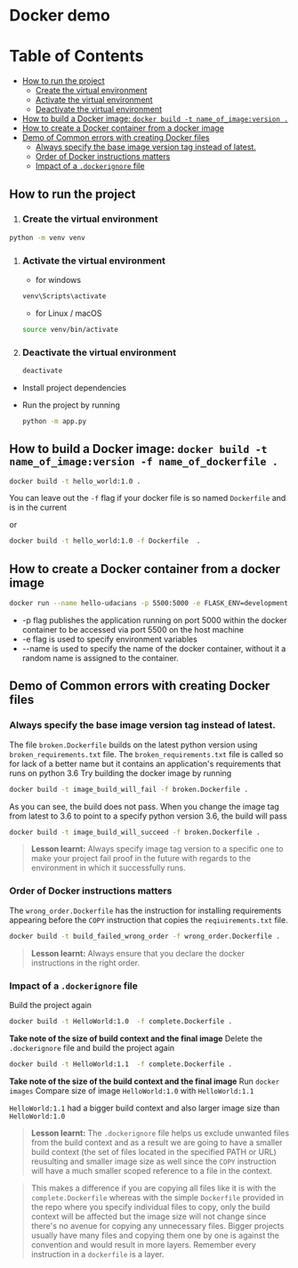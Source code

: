 

# Docker demo

Table of Contents
=================
  - [How to run the project](#how-to-run-the-project)
    * [Create the virtual environment](#create-the-virtual-environment)
    * [Activate the virtual environment](#activate-the-virtual-environment)
    * [Deactivate the virtual environment](#deactivate-the-virtual-environment)
  - [How to build a Docker image: `docker build -t name_of_image:version .`](#how-to-build-a-docker-image-docker-build--t-name_of_imageversion-)
  - [How to create a Docker container from a docker image](#how-to-create-a-docker-container-from-a-docker-image)
  - [Demo of Common errors with creating Docker files](#demo-of-common-errors-with-creating-docker-files)
    - [Always specify the base image version tag instead of latest.](#always-specify-the-base-image-version-tag-instead-of-latest)
    - [Order of Docker instructions matters](#order-of-docker-instructions-matters)
    - [Impact of  a  `.dockerignore`  file](#impact-of--a--dockerignore--file)

## How to run the project

 1. ### Create the virtual environment

   ```bash
   python -m venv venv
   ```

1. ### Activate the virtual environment

   - for windows

   ```bash
   venv\Scripts\activate
   ```

   - for Linux / macOS

   ```bash
   source venv/bin/activate
   ```

2. ### Deactivate the virtual environment

   ```bash
   deactivate
   ```

- Install project dependencies

- Run the project by running
  ```bash
  python -m app.py
  ```

## How to build a Docker image: `docker build -t name_of_image:version -f name_of_dockerfile .`

```bash
docker build -t hello_world:1.0 .
```

You can leave out the `-f` flag if your docker file is so named `Dockerfile` and is in the current 

or 

```bash
docker build -t hello_world:1.0 -f Dockerfile  .
```

## How to create a Docker container from a docker image

```bash
docker run --name hello-udacians -p 5500:5000 -e FLASK_ENV=development -e FLASK_DEBUG=True hello_world:1.0
```

- -p flag publishes the application running on port 5000 within the docker container to be accessed via port 5500 on the host machine
- -e flag is used to specify environment variables
- --name is used to specify the name of the docker container, without it a random name is assigned to the container.



## Demo of Common errors with creating Docker files

### Always specify the base image version tag instead of latest.

 The file `broken.Dockerfile` builds on the latest python version using `broken_requirements.txt` file.
 The `broken_requirements.txt` file is called so for lack of a better name but it contains an application's requirements that runs on python 3.6
 Try building the docker image by running

 ```bash
 docker build -t image_build_will_fail -f broken.Dockerfile .
 ```
 As you can see, the build does not pass.
 When you change the image tag from latest to 3.6 to point to a specify python version 3.6, the build will pass
 ```bash
 docker build -t image_build_will_succeed -f broken.Dockerfile .
 ```
 > **Lesson learnt:** Always specify image tag version to a specific one to make your project fail proof in the future
 with regards to the environment in which it successfully runs.

### Order of Docker instructions matters

The `wrong_order.Dockerfile` has the instruction for installing requirements appearing before the `COPY` instruction that copies the `reqiuirements.txt` file.

```bash
docker build -t build_failed_wrong_order -f wrong_order.Dockerfile .
```

> **Lesson learnt:** Always ensure that you declare the docker instructions in the right order.

### Impact of  a  `.dockerignore`  file
Build the project again
```bash 
docker build -t HelloWorld:1.0  -f complete.Dockerfile .
```
**Take note of the size of  build context and the final image**
Delete the `.dockerignore` file and build the project again

```bash 
docker build -t HelloWorld:1.1  -f complete.Dockerfile .
```
**Take note of the size of the build context and the final image**
Run `docker images`
Compare size of image `HelloWorld:1.0` with `HelloWorld:1.1`

`HelloWorld:1.1`  had  a bigger build context and also larger image size than `HelloWorld:1.0`

> **Lesson learnt:** The `.dockerignore` file helps us exclude unwanted files from the build context and as a result we are going to have a smaller build context (the set of files located in the specified PATH or URL)
reusulting and smaller image size as well since  the `COPY` instruction will have a much smaller scoped reference to a file in the context.

> This makes a difference if you are copying all files like it is with the `complete.Dockerfile` whereas with the simple `Dockerfile` provided in the repo where you specify individual files to copy, only the build context will be affected but the image size will not change since there's no avenue for copying any unnecessary files.
Bigger projects usually have many files and copying them one by one is against the convention and would result in more layers. Remember every instruction in a `dockerfile` is a layer.
